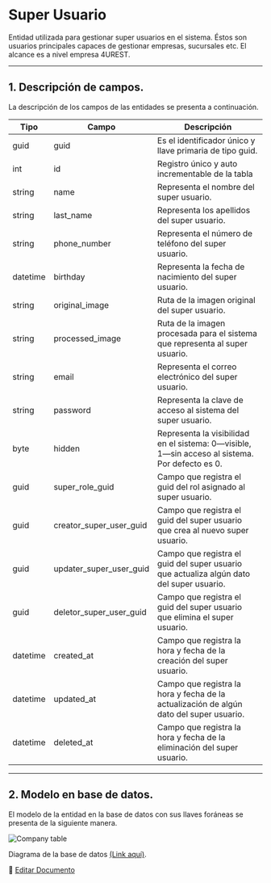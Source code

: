 # Super Usuario

Entidad utilizada para gestionar super usuarios en el sistema. Éstos son usuarios principales capaces de gestionar empresas, sucursales etc. El alcance es a nivel empresa 4UREST.

---

## 1.   Descripción de campos.

La descripción de los campos de las entidades se presenta a continuación.

| Tipo | Campo | Descripción |
|-|-|-|
| guid | guid | Es el identificador único y llave primaria de tipo guid. |
| int | id | Registro único y auto incrementable de la tabla |
| string | name | Representa el nombre del super usuario. |
| string | last_name | Representa los apellidos del super usuario. |
| string | phone_number | Representa el número de teléfono del super usuario. |
| datetime | birthday | Representa la fecha de nacimiento del super usuario. |
| string | original_image | Ruta de la imagen original del super usuario. |
| string | processed_image | Ruta de la imagen procesada para el sistema que representa al super usuario. |
| string | email | Representa el correo electrónico del super usuario. |
| string | password | Representa la clave de acceso al sistema del super usuario. |
| byte | hidden | Representa la visibilidad en el sistema: 0—visible, 1—sin acceso al sistema. Por defecto es 0. |
| guid | super_role_guid | Campo que registra el guid del rol asignado al super usuario. |
| guid | creator_super_user_guid | Campo que registra el guid del super usuario que crea al nuevo super usuario. |
| guid | updater_super_user_guid | Campo que registra el guid del super usuario que actualiza algún dato del super usuario. |
| guid | deletor_super_user_guid | Campo que registra el guid del super usuario que elimina el super usuario. |
| datetime | created_at | Campo que registra la hora y fecha de la creación del super usuario. |
| datetime | updated_at | Campo que registra la hora y fecha de la actualización de algún dato del super usuario. |
| datetime | deleted_at | Campo que registra la hora y fecha de la eliminación del super usuario. |

--- 

## 2.  Modelo en base de datos.

El modelo de la entidad en la base de datos con sus llaves foráneas se presenta de la siguiente manera.

![Company table](/images/SuperUserTable.png)

Diagrama de la base de datos [(Link aquí)](https://app.diagrams.net/#G12bfdBfGq1QhoH-HbKd0D5KDiGZxJKMYT).

📝 [Editar Documento](https://github.com/4uRest/documentation)
